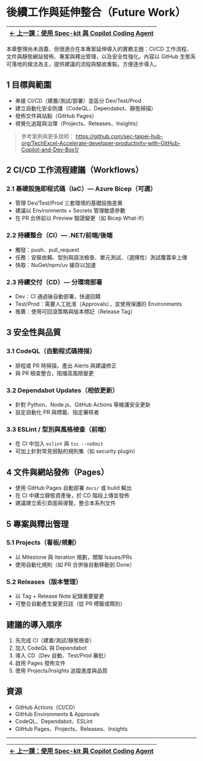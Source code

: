

# 後續工作與延伸整合（Future Work）

| [← 上一課：使用 Spec-kit 與 Copilot Coding Agent][previous-lesson] |
|:----:|

本章整理尚未涵蓋、但很適合在本專案延伸導入的實務主題：CI/CD 工作流程、文件與靜態網站發佈、專案與釋出管理，以及安全性強化。內容以 GitHub 生態系可落地的做法為主，提供建議的流程與驗收重點，方便逐步導入。

## 1 目標與範圍

- 串接 CI/CD（建置/測試/部署）並區分 Dev/Test/Prod
- 建立自動化安全防護（CodeQL、Dependabot、靜態掃描）
- 發佈文件與站點（GitHub Pages）
- 視覺化追蹤與治理（Projects、Releases、Insights）

> 參考案例與更多說明：
> https://github.com/sec-taipei-hub-org/TechExcel-Accelerate-developer-productivity-with-GitHub-Copilot-and-Dev-Box1/

## 2 CI/CD 工作流程建議（Workflows）

### 2.1 基礎設施即程式碼（IaC）— Azure Bicep（可選）
- 管理 Dev/Test/Prod 三套環境的基礎設施差異
- 建議以 Environments + Secrets 管理敏感參數
- 在 PR 合併前以 Preview 驗證變更（如 Bicep What-If）

### 2.2 持續整合（CI）— .NET/前端/後端
- 觸發：push、pull_request
- 任務：安裝依賴、型別與語法檢查、單元測試、（選擇性）測試覆蓋率上傳
- 快取：NuGet/npm/uv 緩存以加速

### 2.3 持續交付（CD）— 分環境部署
- Dev：CI 通過後自動部署，快速回饋
- Test/Prod：需要人工批准（Approvals），並使用保護的 Environments
- 推薦：使用可回滾策略與版本標記（Release Tag）

## 3 安全性與品質

### 3.1 CodeQL（自動程式碼掃描）
- 排程或 PR 時掃描，產出 Alerts 與建議修正
- 與 PR 檢查整合，阻擋高風險變更

### 3.2 Dependabot Updates（相依更新）
- 針對 Python、Node.js、GitHub Actions 等維護安全更新
- 設定自動化 PR 與標籤、指定審核者

### 3.3 ESLint / 型別與風格檢查（前端）
- 在 CI 中加入 `eslint` 與 `tsc --noEmit`
- 可加上針對常見弱點的規則集（如 security plugin）

## 4 文件與網站發佈（Pages）

- 使用 GitHub Pages 自動部署 `docs/` 或 build 輸出
- 在 CI 中建立靜態資產後，於 CD 階段上傳並發佈
- 建議建立索引頁面與導覽，整合本系列文件

## 5 專案與釋出管理

### 5.1 Projects（看板/規劃）
- 以 Milestone 與 Iteration 規劃，關聯 Issues/PRs
- 使用自動化規則（如 PR 合併後自動移動到 Done）

### 5.2 Releases（版本管理）
- 以 Tag + Release Note 紀錄重要變更
- 可整合自動產生變更日誌（從 PR 標籤或類別）

## 建議的導入順序

1. 先完成 CI（建置/測試/靜態檢查）
2. 加入 CodeQL 與 Dependabot
3. 導入 CD（Dev 自動、Test/Prod 審批）
4. 啟用 Pages 發佈文件
5. 使用 Projects/Insights 追蹤進度與品質


## 資源

- GitHub Actions（CI/CD）
- GitHub Environments & Approvals
- CodeQL、Dependabot、ESLint
- GitHub Pages、Projects、Releases、Insights

---

| [← 上一課：使用 Spec-kit 與 Copilot Coding Agent][previous-lesson] |
|:----:|

[previous-lesson]: ./6-using-spec-kit-with-coding-agent.zh-TW.md
